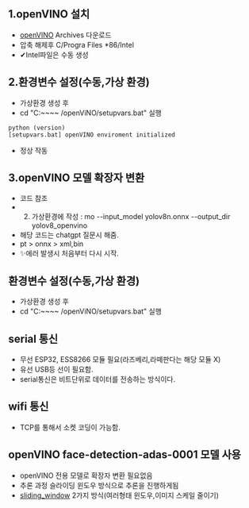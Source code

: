 ## 1.openVINO 설치
  * [openVINO] Archives 다운로드
  * 압축 해제후 C/Progra Files *86/Intel
  * ✔Intel파일은 수동 생성


## 2.환경변수 설정(수동,가상 환경)
  * 가상환경 생성 후
  * cd "C:~~~~ /openViNO/setupvars.bat" 실행
```bush
python (version)
[setupvars.bat] openVINO enviroment initialized
```
  * 정상 작동


## 3.openVINO 모델 확장자 변환
  * 코드 참조
  * 2. 가상환경에 작성 : mo --input_model yolov8n.onnx --output_dir yolov8_openvino
  * 해당 코드는 chatgpt 질문시 해줌.
  * pt > onnx > xml,bin
  * ✨에러 발생시 처음부터 다시 시작.


## 환경변수 설정(수동,가상 환경)
  * 가상환경 생성 후
  * cd "C:~~~~ /openViNO/setupvars.bat" 실행


## serial 통신
 * 무선 ESP32, ESS8266 모듈 필요(라즈베리,라떼판다는 해당 모듈 X)
 * 유선 USB등 선이 필요함.
 * serial통신은 비트단위로 데이터를 전송하는 방식이다.


## wifi 통신
 * TCP를 통해서 소켓 코딩이 가능함.

## openVINO face-detection-adas-0001 모델 사용
 * openVINO 전용 모델로 확장자 변환 필요없음
 * 추론 과정 슬라이딩 윈도우 방식으로 추론을 진행하게됨
 * [sliding_window] 2가지 방식(여러형태 윈도우,이미지 스케일 줄이기)



[openVINO]: https://www.intel.com/content/www/us/en/developer/tools/openvino-toolkit/download.html?PACKAGE=OPENVINO_BASE&VERSION=v_2025_0_0&OP_SYSTEM=WINDOWS&DISTRIBUTION=ARCHIVE****
[sliding_window]: https://developer-lionhong.tistory.com/35
